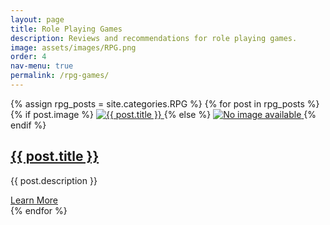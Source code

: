 ```yaml
---
layout: page
title: Role Playing Games
description: Reviews and recommendations for role playing games.
image: assets/images/RPG.png
order: 4
nav-menu: true
permalink: /rpg-games/
---
```


<section class="posts">
  {% assign rpg_posts = site.categories.RPG %}
  {% for post in rpg_posts %}
    <article class="post">
      {% if post.image %}
        <a href="{{ post.url | relative_url }}" class="post-img">
          <img src="{{ post.image | relative_url }}" alt="{{ post.title }}">
        </a>
      {% else %}
        <a href="{{ post.url | relative_url }}" class="post-image">
          <img src="{{ '/assets/images/default.png' | relative_url }}" alt="No image available">
        </a>
      {% endif %}
      <h2 class="post-title">
        <a href="{{ post.url | relative_url }}">{{ post.title }}</a>
      </h2>
      <p class="post-description">{{ post.description }}</p>
      <a href="{{ post.url | relative_url }}" class="button primary">Learn More</a>
    </article>
  {% endfor %}
</section>
